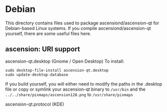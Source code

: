 
Debian
====================
This directory contains files used to package ascensiond/ascension-qt
for Debian-based Linux systems. If you compile ascensiond/ascension-qt yourself, there are some useful files here.

## ascension: URI support ##


ascension-qt.desktop  (Gnome / Open Desktop)
To install:

	sudo desktop-file-install ascension-qt.desktop
	sudo update-desktop-database

If you build yourself, you will either need to modify the paths in
the .desktop file or copy or symlink your ascension-qt binary to `/usr/bin`
and the `../../share/pixmaps/ascension128.png` to `/usr/share/pixmaps`

ascension-qt.protocol (KDE)

